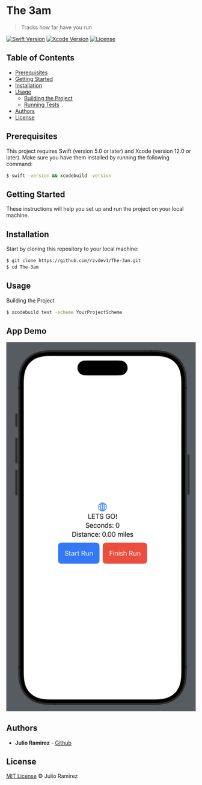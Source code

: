 # The 3am

> Tracks how far have you run

[![Swift Version](https://img.shields.io/badge/Swift-5.0-orange.svg)](https://swift.org)
[![Xcode Version](https://img.shields.io/badge/Xcode-12.0-blue.svg)](https://developer.apple.com/xcode/)
[![License](https://img.shields.io/badge/License-MIT-green.svg)](LICENSE.md)

## Table of Contents

- [Prerequisites](#prerequisites)
- [Getting Started](#getting-started)
- [Installation](#installation)
- [Usage](#usage)
  - [Building the Project](#building-the-project)
  - [Running Tests](#running-tests)
- [Authors](#authors)
- [License](#license)

## Prerequisites

This project requires Swift (version 5.0 or later) and Xcode (version 12.0 or later). Make sure you have them installed by running the following command:

```sh
$ swift -version && xcodebuild -version
```

## Getting Started

These instructions will help you set up and run the project on your local machine.

## Installation

Start by cloning this repository to your local machine:

```sh
$ git clone https://github.com/rzvdev1/The-3am.git
$ cd The-3am
```

## Usage

Building the Project

```sh
$ xcodebuild test -scheme YourProjectScheme
```

## App Demo
![App](./Xcode.png)

## Authors

- **Julio Ramirez** - [Github](https://github.com/rzvdev1)

## License

[MIT License](/LICENSE) © Julio Ramirez


